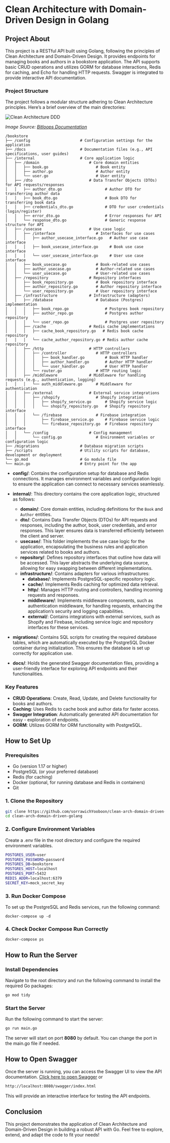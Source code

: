 # Clean Architecture with Domain-Driven Design in Golang

## Project About

This project is a RESTful API built using Golang, following the principles of Clean Architecture and Domain-Driven Design. It provides endpoints for managing books and authors in a bookstore application. The API supports basic CRUD operations and utilizes GORM for database interactions, Redis for caching, and Echo for handling HTTP requests. Swagger is integrated to provide interactive API documentation.

### Project Structure

The project follows a modular structure adhering to Clean Architecture principles. Here’s a brief overview of the main directories:

![Clean Architecture DDD](https://storage.googleapis.com/bitloops-github-assets/Documentation%20Images/clean-architecture-and-ddd.png)

_Image Source: [Bitloops Documentation](https://bitloops.com/docs/bitloops-language/learning/software-architecture/clean-architecture)_

```
/bookstore
├── /config                      # Configuration settings for the application
├── /docs                        # Documentation files (e.g., API specifications, user guides)
├── /internal                    # Core application logic
│   ├── /domain                      # Core domain entities
│   │   ├── book.go                     # Book entity
│   │   ├── author.go                   # Author entity
│   │   └── user.go                     # User entity
│   ├── /dto                         # Data Transfer Objects (DTOs) for API requests/responses
│   │   ├── author_dto.go                   # Author DTO for transferring author data
│   │   ├── book_dto.go                     # Book DTO for transferring book data
│   │   ├── credentials_dto.go              # DTO for user credentials (login/register)
│   │   ├── error_dto.go                    # Error responses for API
│   │   └── response_dto.go                 # Generic response structure for API
│   ├── /usecase                     # Use case logic
│   │   ├── /interface                  # Interfaces for use cases
│   │   │   ├── author_usecase_interface.go   # Author use case interface
│   │   │   ├── book_usecase_interface.go     # Book use case interface
│   │   │   └── user_usecase_interface.go     # User use case interface
│   │   ├── book_usecase.go             # Book-related use cases
│   │   ├── author_usecase.go           # Author-related use cases
│   │   └── user_usecase.go             # User-related use cases
│   ├── /repository                  # Repository interfaces
│   │   ├── book_repository.go          # Book repository interface
│   │   ├── author_repository.go        # Author repository interface
│   │   └── user_repository.go          # User repository interface
│   ├── /infrastructure              # Infrastructure (adapters)
│   │   ├── /database                   # Database (Postgres) implementation
│   │   │   ├── book_repo.go                # Postgres book repository
│   │   │   ├── author_repo.go              # Postgres author repository
│   │   │   └── user_repo.go                # Postgres user repository
│   │   ├── /cache                   # Redis cache implementations
│   │   │   ├── cache_book_repository.go   # Redis book cache repository
│   │   │   └── cache_author_repository.go # Redis author cache repository
│   │   ├── /http                    # HTTP controllers
│   │   │   ├── /controller             # HTTP controllers
│   │   │   │   ├── book_handler.go         # Book HTTP handler
│   │   │   │   ├── author_handler.go       # Author HTTP handler
│   │   │   │   └── user_handler.go         # User HTTP handler
│   │   │   └── router.go               # HTTP routing logic
│   │   ├── /middleware              # Middleware for handling requests (e.g., authentication, logging)
│   │   │   └── auth_middleware.go      # Middleware for authentication
│   │   ├── /external                # External service integrations
│   │   │   ├── /shopify                # Shopify integration
│   │   │   │   ├── shopify_service.go      # Shopify service logic
│   │   │   │   └── shopify_repository.go   # Shopify repository interface
│   │   │   └── /firebase               # Firebase integration
│   │   │       ├── firebase_service.go     # Firebase service logic
│   │   │       └── firebase_repository.go  # Firebase repository interface
│   │   └── /config                  # Config management
│   │       └── config.go               # Environment variables or configuration logic
├── /migrations                  # Database migration scripts
├── /scripts                     # Utility scripts for database, development or deployment
└── go.mod                       # Go module file
└── main.go                      # Entry point for the app
```

- **config/**: Contains the configuration setup for database and Redis connections. It manages environment variables and configuration logic to ensure the application can connect to necessary services seamlessly.

- **internal/**: This directory contains the core application logic, structured as follows:
  - **domain/**: Core domain entities, including definitions for the `Book` and `Author` entities.
  - **dto/**: Contains Data Transfer Objects (DTOs) for API requests and responses, including the author, book, user credentials, and error responses. This layer ensures data is transferred efficiently between the client and server.
  - **usecase/**: This folder implements the use case logic for the application, encapsulating the business rules and application services related to books and authors.
  - **repository/**: Defines repository interfaces that outline how data will be accessed. This layer abstracts the underlying data source, allowing for easy swapping between different implementations.
  - **infrastructure/**: Contains adapters for various infrastructures:
    - **database/**: Implements PostgreSQL-specific repository logic.
    - **cache/**: Implements Redis caching for optimized data retrieval.
    - **http/**: Manages HTTP routing and controllers, handling incoming requests and responses.
    - **middleware/**: Implements middleware components, such as authentication middleware, for handling requests, enhancing the application’s security and logging capabilities.
    - **external/**: Contains integrations with external services, such as Shopify and Firebase, including service logic and repository interfaces for these services.
- **migrations/**: Contains SQL scripts for creating the required database tables, which are automatically executed by the PostgreSQL Docker container during initialization. This ensures the database is set up correctly for application use.

- **docs/**: Holds the generated Swagger documentation files, providing a user-friendly interface for exploring API endpoints and their functionalities.

### Key Features

- **CRUD Operations**: Create, Read, Update, and Delete functionality for books and authors.
- **Caching**: Uses Redis to cache book and author data for faster access.
- **Swagger Integration**: Automatically generated API documentation for easy - exploration of endpoints.
- **GORM**: Utilizes GORM for ORM functionality with PostgreSQL.

## How to Set Up

### Prerequisites

- Go (version 1.17 or higher)
- PostgreSQL (or your preferred database)
- Redis (for caching)
- Docker (optional, for running database and Redis in containers)
- Git

### 1. Clone the Repository

```bash
git clone https://github.com/sorrawichYooboon/clean-arch-domain-driven-golang.git
cd clean-arch-domain-driven-golang
```

### 2. Configure Environment Variables

Create a .env file in the root directory and configure the required environment variables.

```bash
POSTGRES_USER=user
POSTGRES_PASSWORD=password
POSTGRES_DB=bookstore
POSTGRES_HOST=localhost
POSTGRES_PORT=5432
REDIS_ADDR=localhost:6379
SECRET_KEY=mock_secret_key
```

### 3. Run Docker Compose

To set up the PostgreSQL and Redis services, run the following command:

```base
docker-compose up -d
```

### 4. Check Docker Compose Run Correctly

```base
docker-compose ps
```

## How to Run the Server

### Install Dependencies

Navigate to the root directory and run the following command to install the required Go packages:

```bash
go mod tidy
```

### Start the Server

Run the following command to start the server:

```bash
go run main.go
```

The server will start on port <b>8080</b> by default. You can change the port in the main.go file if needed.

## How to Open Swagger

Once the server is running, you can access the Swagger UI to view the API documentation. [Click here to open Swagger](http://localhost:8080/swagger/index.html) or

```bash
http://localhost:8080/swagger/index.html
```

This will provide an interactive interface for testing the API endpoints.

## Conclusion

This project demonstrates the application of Clean Architecture and Domain-Driven Design in building a robust API with Go. Feel free to explore, extend, and adapt the code to fit your needs!
